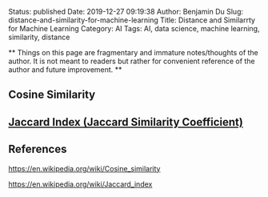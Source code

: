 Status: published
Date: 2019-12-27 09:19:38
Author: Benjamin Du
Slug: distance-and-similarity-for-machine-learning
Title: Distance and Similarrty for Machine Learning
Category: AI
Tags: AI, data science, machine learning, similarity, distance

**
Things on this page are fragmentary and immature notes/thoughts of the author.
It is not meant to readers but rather for convenient reference of the author and future improvement.
**


## Cosine Similarity

## [Jaccard Index (Jaccard Similarity Coefficient)](https://en.wikipedia.org/wiki/Jaccard_index)


## References

https://en.wikipedia.org/wiki/Cosine_similarity

https://en.wikipedia.org/wiki/Jaccard_index
